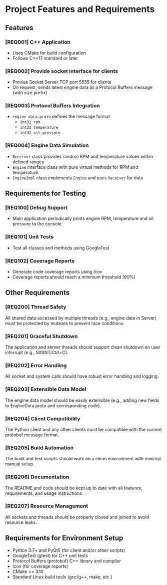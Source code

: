 
# Project Features and Requirements

## Features

### [REQ001] C++ Application
- Uses CMake for build configuration
- Follows C++17 standard or later

### [REQ002] Provide socket interface for clients
- Provies Socket Server TCP port 5555 for clients
- On request, sends latest engine data as a Protocol Buffers message (with size prefix)

### [REQ003] Protocol Buffers Integration
- `engine_data.proto` defines the message format:
   - `int32 rpm`
   - `int32 temperature`
   - `int32 oil_pressure`

### [REQ004] Engine Data Simulation
- `Receiver` class provides random RPM and temperature values within defined ranges
- `Engine` interface class with pure virtual methods for RPM and temperature
- `EngineImpl` class implements `Engine` and uses `Receiver` for data

## Requirements for Testing

### [REQ100] Debug Support
- Main application periodically prints engine RPM, temperature and oil pressure to the console

### [REQ101] Unit Tests
- Test all classes and methods using GoogleTest

### [REQ102] Coverage Reports
- Generate code coverage reports using lcov
- Coverage reports should reach a minimum threshold (90%)

## Other Requirements

### [REQ200] Thread Safety
All shared data accessed by multiple threads (e.g., engine data in Server) must be protected by mutexes to prevent race conditions.

### [REQ201] Graceful Shutdown
The application and server threads should support clean shutdown on user interrupt (e.g., SIGINT/Ctrl+C).

### [REQ202] Error Handling
All socket and system calls should have robust error handling and logging.

### [REQ203] Extensible Data Model
The engine data model should be easily extensible (e.g., adding new fields to EngineData proto and corresponding code).

### [REQ204] Client Compatibility
The Python client and any other clients must be compatible with the current protobuf message format.

### [REQ205] Build Automation
The build and test scripts should work on a clean environment with minimal manual setup.

### [REQ206] Documentation
The README and code should be kept up to date with all features, requirements, and usage instructions.

### [REQ207] Resource Management
All sockets and threads should be properly closed and joined to avoid resource leaks.

## Requirements for Environment Setup

- Python 3.7+ and PyQt5 (for client and/or other scripts)
- GoogleTest (gtest) for C++ unit tests
- Protocol Buffers (protobuf) C++ library and compiler
- lcov (for coverage reports)
- CMake >= 3.10
- Standard Linux build tools (gcc/g++, make, etc.)
